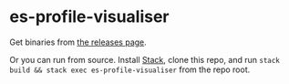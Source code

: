 # es-profile-visualiser

Get binaries from [the releases page](https://github.com/benjamin-hodgson/es-profile-visualiser/releases).

Or you can run from source. Install [Stack](https://docs.haskellstack.org/en/stable/README/), clone this repo, and run `stack build && stack exec es-profile-visualiser` from the repo root.
